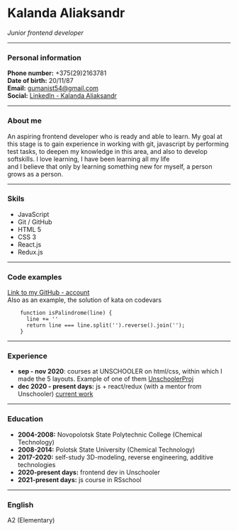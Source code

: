   # Kalanda Aliaksandr  

*Junior frontend developer*  

---
  ### Personal information  

**Phone number:**    +375(29)2163781  
**Date of birth:**   20/11/87  
**Email:**   gumanist54@gmail.com  
**Social:**  [LinkedIn - Kalanda Aliaksandr](https://www.linkedin.com/feed/)  

---  

  ### About me  

An aspiring frontend developer who is ready and able to learn. 
My goal at this stage is to gain experience in working with git, 
javascript by performing test tasks, to deepen my knowledge in this area, 
and also to develop softskills. I love learning, I have been learning all my life  
and I believe that only by learning something new for myself, 
a person grows as a person.  

---  

  ### Skils  

+ JavaScript
+ Git / GitHub
+ HTML 5
+ CSS 3
+ React.js
+ Redux.js
---
  ### Code examples  

[Link to my GitHub - account ](https://github.com/Alex-Kalanda )  
Also as an example, the solution of kata on codevars  

        function isPalindrome(line) {
          line += ''
          return line === line.split('').reverse().join('');
        }  
        
---  
   
  ### Experience  

+ **sep - nov 2020**: courses at UNSCHOOLER on html/css, within which I made the 5 layouts. 
Example of one of them [UnschoolerProj](https://alex-kalanda.github.io/Unschooler_proj/)  
+ **dec 2020 - present days:** js + react/redux (with a mentor from Unschooler) 
[current work](https://github.com/Alex-Kalanda/Dog_social_net)  

---  

  ### Education  

+ **2004-2008:** Novopolotsk State Polytechnic College (Chemical Technology)
+ **2008-2014:** Polotsk State University (Chemical Technology)
+ **2017-2020:** self-study 3D-modeling, reverse engineering, additive technologies
+ **2020-present days:** frontend dev in Unschooler
+ **2021-present days:** js course in RSschool  

---  

  ### English  

A2 (Elementary)
